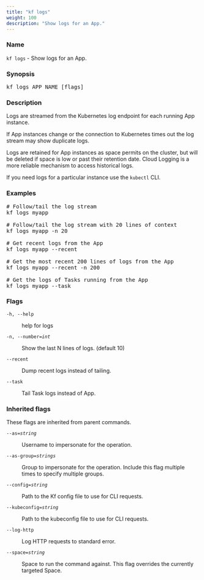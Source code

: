 ```yaml
---
title: "kf logs"
weight: 100
description: "Show logs for an App."
---
```

### Name

<code translate="no">kf logs</code> - Show logs for an App.

### Synopsis

<pre translate="no">kf logs APP_NAME [flags]</pre>

### Description

Logs are streamed from the Kubernetes log endpoint for each running
App instance.

If App instances change or the connection to Kubernetes times out the
log stream may show duplicate logs.

Logs are retained for App instances as space permits on the cluster,
but will be deleted if space is low or past their retention date.
Cloud Logging is a more reliable mechanism to access historical logs.

If you need logs for a particular instance use the <code>kubectl</code> CLI.


### Examples

<pre translate="no">
# Follow/tail the log stream
kf logs myapp

# Follow/tail the log stream with 20 lines of context
kf logs myapp -n 20

# Get recent logs from the App
kf logs myapp --recent

# Get the most recent 200 lines of logs from the App
kf logs myapp --recent -n 200

# Get the logs of Tasks running from the App
kf logs myapp --task
</pre>

### Flags

<dl>
<dt><code translate="no">-h, --help</code></dt>
<dd><p>help for logs</p>
</dd>
<dt><code translate="no">-n, --number=<var translate="no">int</var></code></dt>
<dd><p>Show the last N lines of logs. (default 10)</p>
</dd>
<dt><code translate="no">--recent</code></dt>
<dd><p>Dump recent logs instead of tailing.</p>
</dd>
<dt><code translate="no">--task</code></dt>
<dd><p>Tail Task logs instead of App.</p>
</dd>
</dl>


### Inherited flags

These flags are inherited from parent commands.

<dl>
<dt><code translate="no">--as=<var translate="no">string</var></code></dt>
<dd><p>Username to impersonate for the operation.</p>
</dd>
<dt><code translate="no">--as-group=<var translate="no">strings</var></code></dt>
<dd><p>Group to impersonate for the operation. Include this flag multiple times to specify multiple groups.</p>
</dd>
<dt><code translate="no">--config=<var translate="no">string</var></code></dt>
<dd><p>Path to the Kf config file to use for CLI requests.</p>
</dd>
<dt><code translate="no">--kubeconfig=<var translate="no">string</var></code></dt>
<dd><p>Path to the kubeconfig file to use for CLI requests.</p>
</dd>
<dt><code translate="no">--log-http</code></dt>
<dd><p>Log HTTP requests to standard error.</p>
</dd>
<dt><code translate="no">--space=<var translate="no">string</var></code></dt>
<dd><p>Space to run the command against. This flag overrides the currently targeted Space.</p>
</dd>
</dl>


